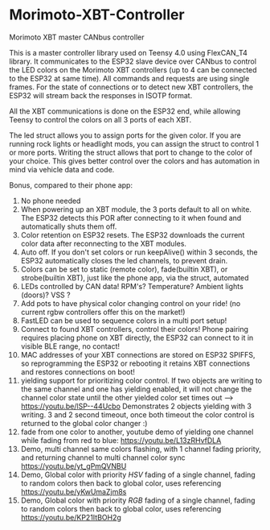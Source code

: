 # Morimoto-XBT-Controller
Morimoto XBT master CANbus controller

This is a master controller library used on Teensy 4.0 using FlexCAN_T4 library.
It communicates to the ESP32 slave device over CANbus to control the LED colors on the Morimoto XBT controllers (up to 4 can be connected to the ESP32 at same time).
All commands and requests are using single frames. For the state of connections or to detect new XBT controllers, the ESP32 will stream back the responses in ISOTP format.

All the XBT communications is done on the ESP32 end, while allowing Teensy to control the colors on all 3 ports of each XBT.

The led struct allows you to assign ports for the given color. If you are running rock lights or headlight mods, you can assign the struct to control 1 or more ports.
Writing the struct allows that port to change to the color of your choice. This gives better control over the colors and has automation in mind via vehicle data and code.


Bonus, compared to their phone app:

1) No phone needed
2) When powering up an XBT module, the 3 ports default to all on white. The ESP32 detects this POR after connecting to it when found and automatically shuts them off.
3) Color retention on ESP32 resets. The ESP32 downloads the current color data after reconnecting to the XBT modules.
4) Auto off. If you don't set colors or run keepAlive() within 3 seconds, the ESP32 automatically closes the led channels, to prevent drain.
5) Colors can be set to static (remote color), fade(builtin XBT), or strobe(builtin XBT), just like the phone app, via the struct, automated
6) LEDs controlled by CAN data! RPM's? Temperature? Ambient lights (doors)? VSS ?
7) Add pots to have physical color changing control on your ride! (no current rgbw controllers offer this on the market!)
8) FastLED can be used to sequence colors in a multi port setup!
9) Connect to found XBT controllers, control their colors! Phone pairing requires placing phone on XBT directly, the ESP32 can connect to it in visible BLE range, no contact!
10) MAC addresses of your XBT connections are stored on ESP32 SPIFFS, so reprogramming the ESP32 or rebooting it retains XBT connections and restores connections on boot!
11) yielding support for prioritizing color control. If two objects are writing to the same channel and one has yielding enabled, it will not change the channel color state until the other yielded color set times out --> https://youtu.be/lSP--44Ucbo Demonstrates 2 objects yielding with 3 writing. 3 and 2 second timeout, once both timeout the color control is returned to the global color changer :)
12) fade from one color to another, youtube demo of yielding one channel while fading from red to blue: https://youtu.be/L13zRHvfDLA
13) Demo, multi channel same colors flashing, with 1 channel fading priority, and returning channel to multi channel color sync https://youtu.be/yt_gPmQVNBU
14) Demo, Global color with priority *HSV* fading of a single channel, fading to random colors then back to global color, uses referencing https://youtu.be/yKwUmaZjm8s
15) Demo, Global color with priority *RGB* fading of a single channel, fading to random colors then back to global color, uses referencing https://youtu.be/KP21ItBOH2g

